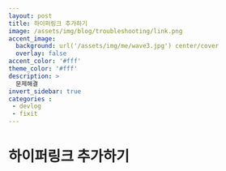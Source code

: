 ```yaml
---
layout: post
title: 하이퍼링크 추가하기
image: /assets/img/blog/troubleshooting/link.png
accent_image: 
  background: url('/assets/img/me/wave3.jpg') center/cover
  overlay: false
accent_color: '#fff'
theme_color: '#fff'
description: >
  문제해결
invert_sidebar: true
categories :
 - devlog	
 - fixit
---
```


# 하이퍼링크 추가하기